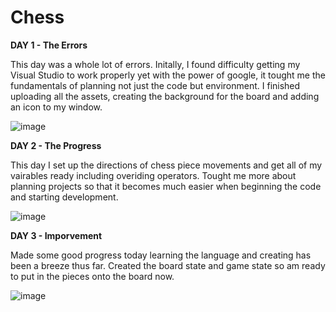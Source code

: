 # Chess

**DAY 1 - The Errors**

This day was a whole lot of errors. Initally, I found difficulty getting my Visual Studio to work properly yet with the power of google, it tought me the fundamentals of planning not just the code but environment. I finished uploading all the assets, creating the background for the board and adding an icon to my window.

![image](https://github.com/user-attachments/assets/fc818c99-cfae-43af-9138-3a65a8a7c780)

**DAY 2 - The Progress**

This day I set up the directions of chess piece movements and get all of my vairables ready including overiding operators. Tought me more about planning projects so that it becomes much easier when beginning the code and starting development.

![image](https://github.com/user-attachments/assets/0e77bd79-0813-4620-bf6a-411364832169)

**DAY 3 - Imporvement**

Made some good progress today learning the language and creating has been a breeze thus far. Created the board state and game state so am ready to put in the pieces onto the board now.

![image](https://github.com/user-attachments/assets/e3705c48-e974-4732-9097-42e0dadb234c)
